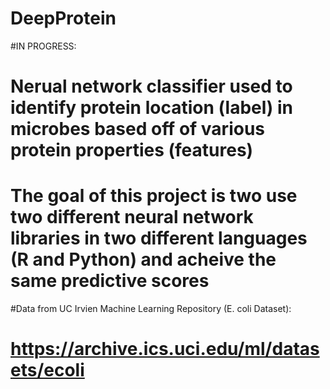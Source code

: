 # DeepProtein

#IN PROGRESS:
# Nerual network classifier used to identify protein location (label) in microbes based off of various protein properties (features)
# The goal of this project is two use two different neural network libraries in two different languages (R and Python) and acheive the same predictive scores

#Data from UC Irvien Machine Learning Repository (E. coli Dataset):
# https://archive.ics.uci.edu/ml/datasets/ecoli
